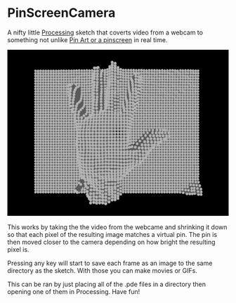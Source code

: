 # PinScreenCamera
A nifty little [Processing](https://processing.org/) sketch that coverts video from a webcam to something not unlike [Pin Art or a pinscreen](https://en.wikipedia.org/wiki/Pin_Art) in real time.

![alt text](screenshots/pin-art-hand.png "It's a hand! It's on a computer")

This works by taking the the video from the webcame and shrinking it down so that each pixel of the resulting image matches a virtual pin. The pin is then moved closer to the camera depending on how bright the resulting pixel is. 

Pressing any key will start to save each frame as an image to the same directory as the sketch. With those you can make movies or GIFs.

This can be ran by just placing all of the .pde files in a directory then opening one of them in Processing. Have fun!
